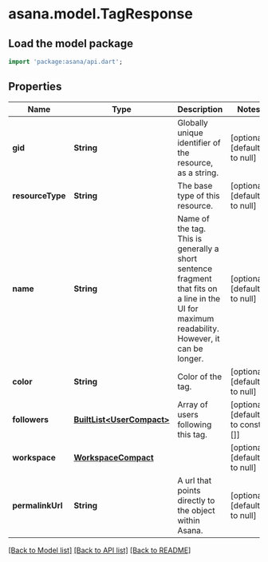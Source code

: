 # asana.model.TagResponse

## Load the model package
```dart
import 'package:asana/api.dart';
```

## Properties
Name | Type | Description | Notes
------------ | ------------- | ------------- | -------------
**gid** | **String** | Globally unique identifier of the resource, as a string. | [optional] [default to null]
**resourceType** | **String** | The base type of this resource. | [optional] [default to null]
**name** | **String** | Name of the tag. This is generally a short sentence fragment that fits on a line in the UI for maximum readability. However, it can be longer. | [optional] [default to null]
**color** | **String** | Color of the tag. | [optional] [default to null]
**followers** | [**BuiltList&lt;UserCompact&gt;**](UserCompact.md) | Array of users following this tag. | [optional] [default to const []]
**workspace** | [**WorkspaceCompact**](WorkspaceCompact.md) |  | [optional] [default to null]
**permalinkUrl** | **String** | A url that points directly to the object within Asana. | [optional] [default to null]

[[Back to Model list]](../README.md#documentation-for-models) [[Back to API list]](../README.md#documentation-for-api-endpoints) [[Back to README]](../README.md)


